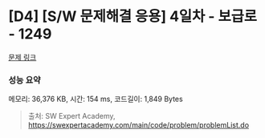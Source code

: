 # [D4] [S/W 문제해결 응용] 4일차 - 보급로 - 1249 

[문제 링크](https://swexpertacademy.com/main/code/problem/problemDetail.do?contestProbId=AV15QRX6APsCFAYD) 

### 성능 요약

메모리: 36,376 KB, 시간: 154 ms, 코드길이: 1,849 Bytes



> 출처: SW Expert Academy, https://swexpertacademy.com/main/code/problem/problemList.do